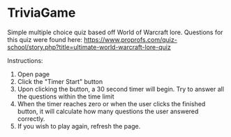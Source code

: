 # TriviaGame
Simple multiple choice quiz based off World of Warcraft lore.
Questions for this quiz were found here: https://www.proprofs.com/quiz-school/story.php?title=ultimate-world-warcraft-lore-quiz


Instructions:
1. Open page
2. Click the "Timer Start" button
3. Upon clicking the button, a 30 second timer will begin. Try to answer all the questions within the time limit
4. When the timer reaches zero or when the user clicks the finished button, it will calculate how many questions the user answered correctly.
5. If you wish to play again, refresh the page.
